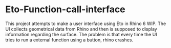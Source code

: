 # Eto-Function-call-interface
This project attempts to make a user interface using Eto in Rhino 6 WIP. 
The UI collects geometrical data from Rhino and then is supposed to display information regarding the surface. 
The problem is that every time the UI tries to run a external function using a button, rhino crashes.
